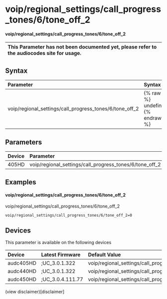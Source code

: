 ﻿---
description: voip/regional_settings/call_progress_tones/6/tone_off_2
search: false
---

# voip/regional_settings/call_progress_tones/6/tone_off_2

#### voip/regional_settings/call_progress_tones/6/tone_off_2


| This Parameter has not been documented yet, please refer to the audiocodes site for usage.  |
| :--- |

## Syntax
| Parameter | Syntax |
| :--- | :--- |
|voip/regional_settings/call_progress_tones/6/tone_off_2 | {% raw %} undefined {% endraw %} |

## Parameters
|Device|Parameter|value|Description|
|:---|:---|:---|:---|
| 405HD | voip/regional_settings/call_progress_tones/6/tone_off_2 |  |  |

## Examples
#### voip/regional_settings/call_progress_tones/6/tone_off_2

voip/regional_settings/call_progress_tones/6/tone_off_2

```
voip/regional_settings/call_progress_tones/6/tone_off_2=0
```

## Devices
This parameter is available on the following devices

| Device | Latest Firmware | Default Value |
|:---|:---|:---|
| audc405HD | ;UC_3.0.1.322 | voip/regional_settings/call_progress_tones/6/tone_off_2=0 
| audc440HD | ;UC_3.0.1.322 | voip/regional_settings/call_progress_tones/6/tone_off_2=0 
| audc450HD | ;UC_3.0.4.111.77 | voip/regional_settings/call_progress_tones/6/tone_off_2=0 

(view disclaimer)[disclaimer]

